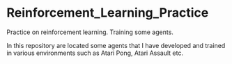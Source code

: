 # Reinforcement_Learning_Practice
Practice on reinforcement learning. Training some agents.

In this repository are located some agents that I have developed and trained in various environments such as Atari Pong, Atari Assault etc.
